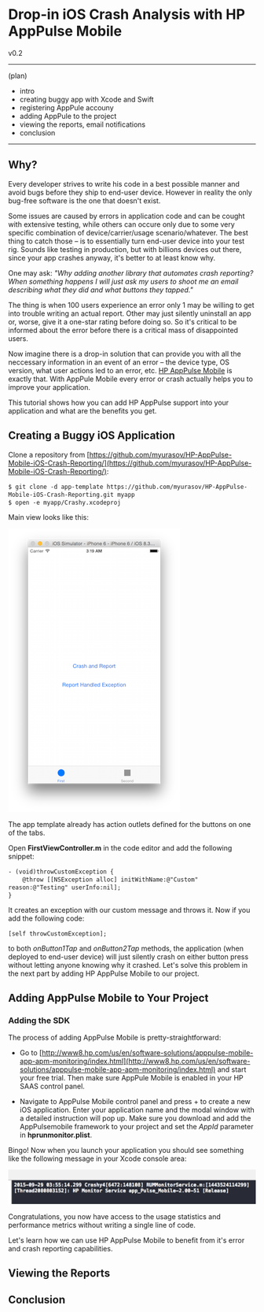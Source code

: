 # Drop-in iOS Crash Analysis with HP AppPulse Mobile



<!--- Motivation - Explain why crash analysis is critical to monitor in mobile apps, how it’s not possible to cover all use cases and device/OS matrix during testing.

- Why crash log isn’t enough – Describe example or two of crashes that their root cause is hard to understand just by crash logs. For example, crashes that are related to the activity or fragment lifecycle. The point should be that in many cases you need to know what

- Describe automatic crash trail by AppPulse Mobile – Explain how it solves the problem of the previous example.

- SDK breadcrumbs API – Say that automatic crash trail is great for most cases but sometimes there’s a need to see internal data that is only known in the context of the app (e.g. – server to which is it connected)
-->

v0.2

---

(plan)

- intro
- creating buggy app with Xcode and Swift
- registering AppPule accouny
- adding AppPule to the project
- viewing the reports, email notifications
- conclusion

---

## Why?

Every developer strives to write his code in a best possible manner and avoid bugs before they ship to end-user device. However in reality the only bug-free software is the one that doesn't exist.

Some issues are caused by errors in application code and can be cought with extensive testing, while others can occure only due to some very specific combination of device/carrier/usage scenario/whatever. The best thing to catch those – is to essentially turn end-user device into your test rig. Sounds like testing in production, but with billions devices out there, since your app crashes anyway, it's better to at least know why.

One may ask: _"Why adding another library that automates crash reporting? When something happens I will just ask my users to shoot me an email describing what they did and what buttons they tapped."_

The thing is when 100 users experience an error only 1 may be willing to get into trouble writing an actual report. Other may just silently uninstall an app or, worse, give it a one-star rating before doing so. So it's critical to be informed about the error before there is a critical mass of disappointed users.

Now imagine there is a drop-in solution that can provide you with all the neccessary information in an event of an error – the device type, OS version, what user actions led to an error, etc. [HP AppPulse Mobile](http://www8.hp.com/us/en/software-solutions/apppulse-mobile-app-apm-monitoring/) is exactly that. With AppPule Mobile every error or crash actually helps you to improve your application.

This tutorial shows how you can add HP AppPulse support into your application and what are the benefits you get.

## Creating a Buggy iOS Application

Clone a repository from [https://github.com/myurasov/HP-AppPulse-Mobile-iOS-Crash-Reporting/](https://github.com/myurasov/HP-AppPulse-Mobile-iOS-Crash-Reporting/):

```
$ git clone -d app-template https://github.com/myurasov/HP-AppPulse-Mobile-iOS-Crash-Reporting.git myapp
$ open -e myapp/Crashy.xcodeproj
```

Main view looks like this:

![image](images/view1.png)

The app template already has action outlets defined for the buttons on one of the tabs.

Open __FirstViewController.m__ in the code editor and add the following snippet:

```
- (void)throwCustomException {
    @throw [[NSException alloc] initWithName:@"Custom" reason:@"Testing" userInfo:nil];
}
```

It creates an exception with our custom message and throws it. Now if you add the following code:

```
[self throwCustomException];
```

to both _onButton1Tap_ and _onButton2Tap_ methods, the application (when deployed to end-user device) will just silently crash on either button press without letting anyone knowing why it crashed. Let's solve this problem in the next part by adding HP AppPulse Mobile to our project.


## Adding AppPulse Mobile to Your Project

### Adding the SDK

The process of adding AppPulse Mobile is pretty-straightforward:

* Go to [http://www8.hp.com/us/en/software-solutions/apppulse-mobile-app-apm-monitoring/index.html](http://www8.hp.com/us/en/software-solutions/apppulse-mobile-app-apm-monitoring/index.html) and start your free trial. Then make sure AppPule Mobile is enabled in your HP SAAS control panel.

 
* Navigate to AppPulse Mobile control panel and press + to create a new iOS application. Enter your application name and the modal window with a detailed instruction will pop up. Make sure you download and add the AppPulsemobile framework to your project and set the _AppId_ parameter in __hprunmonitor.plist__.

Bingo! Now when you launch your application you should see something like the following message in your Xcode console area:

![](images/console.png)

Congratulations, you now have access to the usage statistics and performance metrics without writing a single line of code.

Let's learn how we can use HP AppPulse Mobile to benefit from it's error and crash reporting capabilities.

##

## Viewing the Reports

## Conclusion



